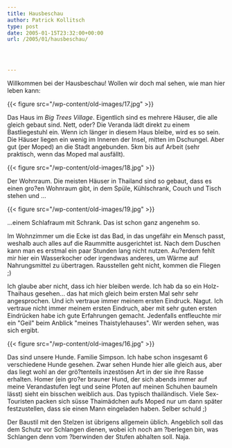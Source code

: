 ```yaml
---
title: Hausbeschau
author: Patrick Kollitsch
type: post
date: 2005-01-15T23:32:00+00:00
url: /2005/01/hausbeschau/




---
```

Willkommen bei der Hausbeschau! Wollen wir doch mal sehen, wie man hier leben kann:

{{< figure src="/wp-content/old-images/17.jpg" >}}

Das Haus im _Big Trees Village_. Eigentlich sind es mehrere Häuser, die alle gleich gebaut sind. Nett, oder? Die Veranda lädt direkt zu einem Bastliegestuhl ein. Wenn ich länger in diesem Haus bleibe, wird es so sein. Die Häuser liegen ein wenig im Inneren der Insel, mitten im Dschungel. Aber gut (per Moped) an die Stadt angebunden. 5km bis auf Arbeit (sehr praktisch, wenn das Moped mal ausfällt).

{{< figure src="/wp-content/old-images/18.jpg" >}}

Der Wohnraum. Die meisten Häuser in Thailand sind so gebaut, dass es einen gro?en Wohnraum gibt, in dem Spüle, Kühlschrank, Couch und Tisch stehen und ...

{{< figure src="/wp-content/old-images/19.jpg" >}}

...einem Schlafraum mit Schrank. Das ist schon ganz angenehm so. 

Im Wohnzimmer um die Ecke ist das Bad, in das ungefähr ein Mensch passt, weshalb auch alles auf die Raummitte ausgerichtet ist. Nach dem Duschen kann man es erstmal ein paar Stunden lang nicht nutzen. Au?erdem fehlt mir hier ein Wasserkocher oder irgendwas anderes, um Wärme auf Nahrungsmittel zu übertragen. Rausstellen geht nicht, kommen die Fliegen ;)

Ich glaube aber nicht, dass ich hier bleiben werde. Ich hab da so ein Holz-Thaihaus gesehen... das hat mich gleich beim ersten Mal sehr sehr angesprochen. Und ich vertraue immer meinem ersten Eindruck. Nagut. Ich vertraue nicht immer meinem ersten Eindruch, aber mit sehr guten ersten Eindrücken habe ich gute Erfahrungen gemacht. Jedenfalls entfleuchte mir ein "Geil" beim Anblick "meines Thaistylehauses". Wir werden sehen, was sich ergibt.

{{< figure src="/wp-content/old-images/16.jpg" >}}

Das sind unsere Hunde. Familie Simpson. Ich habe schon insgesamt 6 verschiedene Hunde gesehen. Zwar sehen Hunde hier alle gleich aus, aber das liegt wohl an der grö?tenteils inzestösen Art in der sie ihre Rasse erhalten. Homer (ein gro?er brauner Hund, der sich abends immer auf meine Verandastufen legt und seine Pfoten auf meinen Schuhen baumeln lässt) sieht ein bisschen weiblich aus. Das typisch thailändisch. Viele Sex-Touristen packen sich süsse Thaimädchen aufs Moped nur um dann später festzustellen, dass sie einen Mann eingeladen haben. Selber schuld ;)

Der Baustil mit den Stelzen ist übrigens allgemein üblich. Angeblich soll das dem Schutz vor Schlangen dienen, wobei ich noch am ?berlegen bin, was Schlangen denn vom ?berwinden der Stufen abhalten soll. Naja.